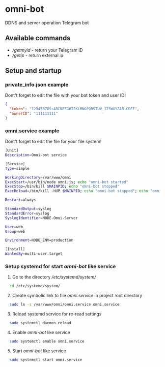 # omni-bot
DDNS and server operation Telegram bot

## Available commands
* _/getmyid_ - return your Telegram ID
* _/getip_ - return external ip

## Setup and startup

### private_info.json example
Dont't forget to edit the file with your bot token and user ID!
```json
{
  "token": "123456789:ABCDEFGHIJKLMNOPQRSTUV_123WXYZAB-CDEF",
  "ownerID": "111111111"
}
```

### omni.service example
Dont't forget to edit the file for your file system!
```bash
[Unit]
Description=Omni-bot service

[Service]
Type=simple

WorkingDirectory=/var/www/omni
ExecStart=/usr/bin/node omni.js; echo "omni-bot started"
ExecStop=/bin/kill $MAINPID; echo "omni-bot stopped"
ExecReload=/bin/kill -HUP $MAINPID; echo "omni-bot stopped"; echo "omni-bot started"

Restart=always

StandardOutput=syslog
StandardError=syslog
SyslogIdentifier=NODE-Omni-Server

User=web
Group=web

Environment=NODE_ENV=production

[Install]
WantedBy=multi-user.target
```

### Setup systemd for start _omni-bot_ like service
1. Go to the directory _/etc/systemd/system/_
```bash
  cd /etc/systemd/system/
```
2. Create symbolic link to file _omni.service_ in project root directory
```bash
  sudo ln -s /var/www/omni/omni.service omni.service
```
3. Reload systemd service for re-read settings
```bash
  sudo systemctl daemon-reload
```
4. Enable _omni-bot_ like service
```bash
  sudo systemctl enable omni.service
``` 
5. Start _omni-bot_ like service
```bash
  sudo systemctl start omni.service
```